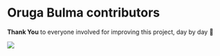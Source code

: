 # Oruga Bulma contributors

<strong>Thank You</strong> to everyone involved for improving this project, day by day 💚

<a href="https://github.com/oruga-ui/theme-bootstrap">
  <img
  src="https://contrib.rocks/image?repo=oruga-ui/theme-bootstrap"
  />
</a>

<!-- ## Extra contributions

- [name](link) -->
